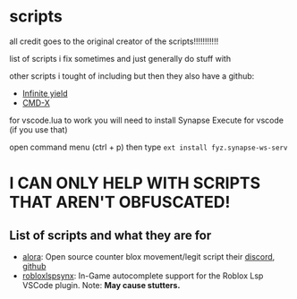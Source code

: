 # scripts
all credit goes to the original creator of the scripts!!!!!!!!!!!

list of scripts i fix sometimes and just generally do stuff with

other scripts i tought of including but then they also have a github:

* [Infinite yield](https://github.com/EdgeIY/infiniteyield)
* [CMD-X](https://github.com/CMD-X/CMD-X)

for vscode.lua to work you will need to install Synapse Execute for vscode (if you use that)

open command menu (ctrl + p)
then type
`ext install fyz.synapse-ws-serv`
# I CAN ONLY HELP WITH SCRIPTS THAT AREN'T OBFUSCATED!

## List of scripts and what they are for

* [alora](alora.lua): Open source counter blox movement/legit script their [discord](https://discord.gg/R5aNJNmUMn), [github](https://github.com/sj0rs1/alora)
* [robloxlspsynx](robloxlspsynx.lua): In-Game autocomplete support for the Roblox Lsp VSCode plugin. Note: **__May cause stutters.__**